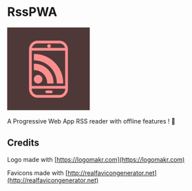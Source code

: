 # RssPWA

![RssPWA](/favicon/android-chrome-192x192.png)

A Progressive Web App RSS reader with offline features ! 📵

## Credits

Logo made with [https://logomakr.com](https://logomakr.com)

Favicons made with [http://realfavicongenerator.net](http://realfavicongenerator.net)

